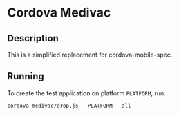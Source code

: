 # Cordova Medivac

## Description

This is a simplified replacement for cordova-mobile-spec.

## Running

To create the test application on platform `PLATFORM`, run:

    cordova-medivac/drop.js --PLATFORM --all

